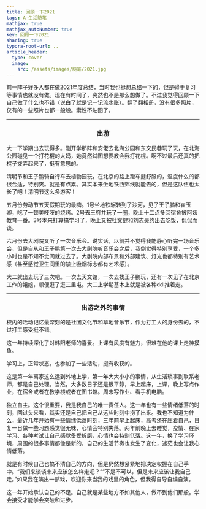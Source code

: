 ```yaml
---
title: 回顾一下2021
tags: A-生活随笔 
mathjax: true
mathjax_autoNumber: true
key: 回顾一下2021
sharing: true
typora-root-url: ..
article_header:
  type: cover
  image:
    src: /assets/images/随笔/2021.jpg
---
```


> 

<!--more-->

前一阵子好多人都在做2021年度总结，当时我也挺想总结一下的，但是碍于复习等事情也就没有做。现在有时间了，突然也不是那么想做了。不过我觉得回顾一下自己做了什么也不错（说白了就是记一记流水账）。翻了翻相册，没有很多照片，仅有的一些照片也都一般般。索性不贴图了。

---

<center><h3>出游</h3></center>

大一下学期出去玩得多。刚开学那阵和安佬去北海公园和东交民巷玩了玩，在北海公园碰见一个打花棍的大妈，她竟然试图想要教会我打花棍。啊不过最后还真的把棍子拨弄起来了，挺有意思的。

清明节和王子鹏骑自行车去植物园玩，在北京的路上蹬车挺舒服的，温度什么的都很合适，特别爽。就是有点累。其实本来坐地铁西郊线就能去的，但是这队伍也太长了吧！清明节这么多游客！

五月份劳动节五天假期玩的最嗨。1号坐地铁辗转到了沙河，见了王子鹏和崔玉卿，吃了一顿美吱吱的烧烤。2号去王府井玩了一圈，晚上十二点多回宿舍被阿姨教育一番。3号本来打算搞学习了，晚上又被杜文健和刘志昊约出去吃饭，侃侃而谈。

六月份去大剧院又听了一次音乐会。说实话，以前并不觉得我能静心听完一场音乐会，但是自从和王子鹏第一次去大剧院听音乐会之后，我倒觉得特别享受，一个多小时也是不知不觉间就过去了。大剧院内部布景和外部建筑、灯光也都特别有艺术感（甚至感觉卫生间里的禁止吸烟标志都有艺术感）。

大二就出去玩了三次吧。一次去天文馆，一次去找王子鹏玩，还有一次见了在北京工作的姐姐，顺便逛了逛三里屯。大二上学期基本上就是被各种ddl推着走。

---

<center><h3>出游之外的事情</h3></center>

校内的活动记忆最深刻的是社团文化节和草地音乐节，作为打工人的身份去的，不过打工感受挺不错。

这一年持续深化了对韩阳老师的喜爱。上课有风度有魅力，很难在他的课上走神摸鱼。

学习上，正常状态。也参加了一些活动，挺有收获的。

这是第一年离家这么远到外地上学，第一年大大小小的事情，从生活琐事到联系老师，都是自己处理。当然，大多数日子还是很平静，早上起床，上课，晚上写点作业，在宿舍或者在教学楼或者在图书馆。周末写作业、看手机电脑。

独立自主。这个很重要，我是我自己的唯一责任人。这一年也有一些情绪低落的时刻，回过头来看，其实还是自己把自己从这些时刻中捞了出来。我也不知道为什么，最近几年开始有一些情绪低落时刻，三年前早上起床，高考还在压着自己，日复一日做一些习题感觉很无味，心情会特别失落。两年前晚上去睡觉，疫情、在家学习、各种考试让自己感觉备受折磨，心情也会特别低落。这一年，换了学习环境，周围的很多事情都像是新的，自己的生活节奏也发生了变化，迷茫也会让我心情低落。

就是有时候自己也搞不清自己的方向，但是仍然想紧紧地把决定权握在自己手中。“我们来谈谈未来应该怎么样走吧？”“不是不可以，但是未来应该让我自己走。”如果我在演出一部戏，欢迎你来当我的戏里的角色，但我得自导自编自演。

这一年开始承认自己的不足。自己就是某些地方不如其他人，做不到他们那般。学会接受才能学会突破和进步。
